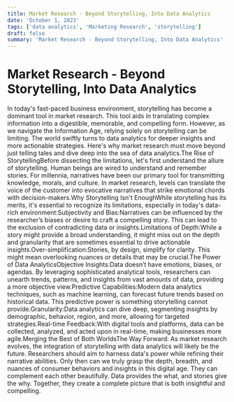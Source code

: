 ```yaml
---
title: Market Research - Beyond Storytelling, Into Data Analytics
date: 'October 1, 2023'
tags: ['data analytics', 'Marketing Research', 'storytelling']
draft: false
summary: 'Market Research - Beyond Storytelling, Into Data Analytics'
---
```


# Market Research - Beyond Storytelling, Into Data Analytics

In today's fast-paced business environment, storytelling has become a dominant tool in market research. This tool aids in translating complex information into a digestible, memorable, and compelling form. However, as we navigate the Information Age, relying solely on storytelling can be limiting. The world swiftly turns to data analytics for deeper insights and more actionable strategies. Here's why market research must move beyond just telling tales and dive deep into the sea of data analytics.The Rise of StorytellingBefore dissecting the limitations, let's first understand the allure of storytelling. Human beings are wired to understand and remember stories. For millennia, narratives have been our primary tool for transmitting knowledge, morals, and culture. In market research, levels can translate the voice of the customer into evocative narratives that strike emotional chords with decision-makers.Why Storytelling Isn't EnoughWhile storytelling has its merits, it's essential to recognize its limitations, especially in today's data-rich environment:Subjectivity and Bias:Narratives can be influenced by the researcher’s biases or desire to craft a compelling story. This can lead to the exclusion of contradicting data or insights.Limitations of Depth:While a story might provide a broad understanding, it might miss out on the depth and granularity that are sometimes essential to drive actionable insights.Over-simplification:Stories, by design, simplify for clarity. This might mean overlooking nuances or details that may be crucial.The Power of Data AnalyticsObjective Insights:Data doesn’t have emotions, biases, or agendas. By leveraging sophisticated analytical tools, researchers can unearth trends, patterns, and insights from vast amounts of data, providing a more objective view.Predictive Capabilities:Modern data analytics techniques, such as machine learning, can forecast future trends based on historical data. This predictive power is something storytelling cannot provide.Granularity:Data analytics can dive deep, segmenting insights by demographic, behavior, region, and more, allowing for targeted strategies.Real-time Feedback:With digital tools and platforms, data can be collected, analyzed, and acted upon in real-time, making businesses more agile.Merging the Best of Both WorldsThe Way Forward: As market research evolves, the integration of storytelling with data analytics will likely be the future. Researchers should aim to harness data's power while refining their narrative abilities. Only then can we truly grasp the depth, breadth, and nuances of consumer behaviors and insights in this digital age. They can complement each other beautifully. Data provides the what, and stories give the why. Together, they create a complete picture that is both insightful and compelling.
